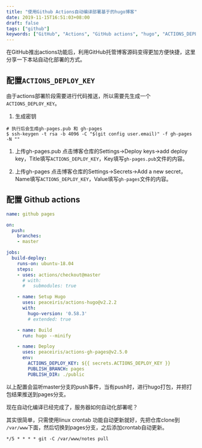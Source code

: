 ```yaml
---
title: "使用Github Actions自动编译部署基于的hugo博客"
date: 2019-11-15T16:51:03+08:00
draft: false
tags: ["github"]
keywords: ["GitHub", "Actions", "GitHub actions", "hugo", "ACTIONS_DEPLOY_KEY"]
---
```


在GitHub推出actions功能后，利用GitHub托管博客源码变得更加方便快捷，这里分享一下本站自动化部署的方式。

## 配置`ACTIONS_DEPLOY_KEY`
由于actions部署阶段需要进行代码推送，所以需要先生成一个`ACTIONS_DEPLOY_KEY`。

1. 生成密钥
```shell
# 执行后会生成gh-pages.pub 和 gh-pages
$ ssh-keygen -t rsa -b 4096 -C "$(git config user.email)" -f gh-pages -N ""
```
1. 上传gh-pages.pub
点击博客仓库的Settings->Deploy keys->add deploy key，Title填写`ACTIONS_DEPLOY_KEY`，Key填写`gh-pages.pub`文件的内容。

1. 上传gh-pages
点击博客仓库的Settings->Secrets->Add a new secret，Name填写`ACTIONS_DEPLOY_KEY`，Value填写`gh-pages`文件的内容。


## 配置 Github actions

```yml
name: github pages

on:
  push:
    branches:
    - master

jobs:
  build-deploy:
    runs-on: ubuntu-18.04
    steps:
    - uses: actions/checkout@master
      # with:
      #   submodules: true

    - name: Setup Hugo
      uses: peaceiris/actions-hugo@v2.2.2
      with:
        hugo-version: '0.58.3'
        # extended: true

    - name: Build
      run: hugo --minify

    - name: Deploy
      uses: peaceiris/actions-gh-pages@v2.5.0
      env:
        ACTIONS_DEPLOY_KEY: ${{ secrets.ACTIONS_DEPLOY_KEY }}
        PUBLISH_BRANCH: pages
        PUBLISH_DIR: ./public
```

以上配置会监听master分支的push事件，当有push时，进行hugo打包，并把打包结果推送到pages分支。

现在自动化编译已经完成了，服务器如何自动化部署呢？

其实很简单，只需使用linux crontab 功能自动更新就好，先把仓库clone到 `/var/www`下面，然后切换到pages分支，之后添加crontab自动更新。
```shell
*/5 * * * * git -C /var/www/notes pull
```
